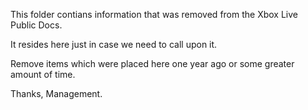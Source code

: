 This folder contians information that was removed from the Xbox Live Public Docs. 

It resides here just in case we need to call upon it. 

Remove items which were placed here one year ago or some greater amount of time. 

Thanks,
Management.
